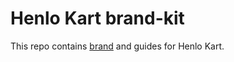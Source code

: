 # Henlo Kart brand-kit

This repo contains [brand](guides/brand-guide.pdf) and guides for Henlo Kart.
